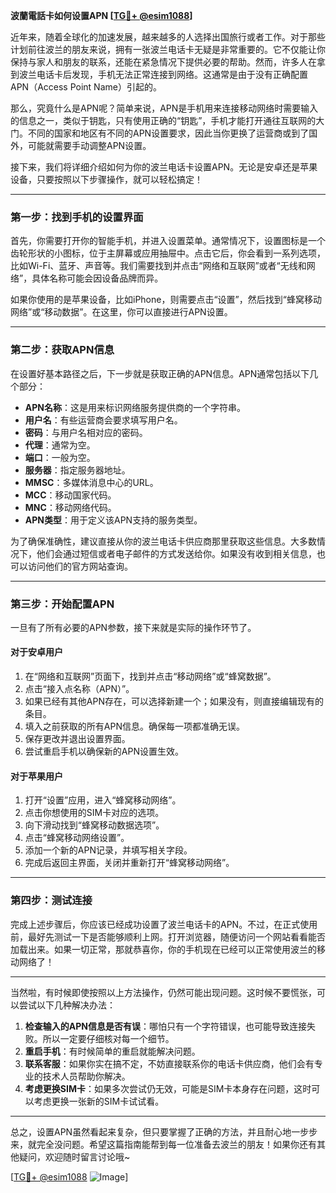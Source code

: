 **波蘭電話卡如何设置APN [[TG💪+ @esim1088](https://t.me/s/esim1088)]**

近年来，随着全球化的加速发展，越来越多的人选择出国旅行或者工作。对于那些计划前往波兰的朋友来说，拥有一张波兰电话卡无疑是非常重要的。它不仅能让你保持与家人和朋友的联系，还能在紧急情况下提供必要的帮助。然而，许多人在拿到波兰电话卡后发现，手机无法正常连接到网络。这通常是由于没有正确配置APN（Access Point Name）引起的。

那么，究竟什么是APN呢？简单来说，APN是手机用来连接移动网络时需要输入的信息之一，类似于钥匙，只有使用正确的“钥匙”，手机才能打开通往互联网的大门。不同的国家和地区有不同的APN设置要求，因此当你更换了运营商或到了国外，可能就需要手动调整APN设置。

接下来，我们将详细介绍如何为你的波兰电话卡设置APN。无论是安卓还是苹果设备，只要按照以下步骤操作，就可以轻松搞定！

---

### **第一步：找到手机的设置界面**

首先，你需要打开你的智能手机，并进入设置菜单。通常情况下，设置图标是一个齿轮形状的小图标，位于主屏幕或应用抽屉中。点击它后，你会看到一系列选项，比如Wi-Fi、蓝牙、声音等。我们需要找到并点击“网络和互联网”或者“无线和网络”，具体名称可能会因设备品牌而异。

如果你使用的是苹果设备，比如iPhone，则需要点击“设置”，然后找到“蜂窝移动网络”或“移动数据”。在这里，你可以直接进行APN设置。

---

### **第二步：获取APN信息**

在设置好基本路径之后，下一步就是获取正确的APN信息。APN通常包括以下几个部分：

- **APN名称**：这是用来标识网络服务提供商的一个字符串。
- **用户名**：有些运营商会要求填写用户名。
- **密码**：与用户名相对应的密码。
- **代理**：通常为空。
- **端口**：一般为空。
- **服务器**：指定服务器地址。
- **MMSC**：多媒体消息中心的URL。
- **MCC**：移动国家代码。
- **MNC**：移动网络代码。
- **APN类型**：用于定义该APN支持的服务类型。

为了确保准确性，建议直接从你的波兰电话卡供应商那里获取这些信息。大多数情况下，他们会通过短信或者电子邮件的方式发送给你。如果没有收到相关信息，也可以访问他们的官方网站查询。

---

### **第三步：开始配置APN**

一旦有了所有必要的APN参数，接下来就是实际的操作环节了。

#### **对于安卓用户**
1. 在“网络和互联网”页面下，找到并点击“移动网络”或“蜂窝数据”。
2. 点击“接入点名称（APN）”。
3. 如果已经有其他APN存在，可以选择新建一个；如果没有，则直接编辑现有的条目。
4. 填入之前获取的所有APN信息。确保每一项都准确无误。
5. 保存更改并退出设置界面。
6. 尝试重启手机以确保新的APN设置生效。

#### **对于苹果用户**
1. 打开“设置”应用，进入“蜂窝移动网络”。
2. 点击你想使用的SIM卡对应的选项。
3. 向下滑动找到“蜂窝移动数据选项”。
4. 点击“蜂窝移动网络设置”。
5. 添加一个新的APN记录，并填写相关字段。
6. 完成后返回主界面，关闭并重新打开“蜂窝移动网络”。

---

### **第四步：测试连接**

完成上述步骤后，你应该已经成功设置了波兰电话卡的APN。不过，在正式使用前，最好先测试一下是否能够顺利上网。打开浏览器，随便访问一个网站看看能否加载出来。如果一切正常，那就恭喜你，你的手机现在已经可以正常使用波兰的移动网络了！

---

当然啦，有时候即使按照以上方法操作，仍然可能出现问题。这时候不要慌张，可以尝试以下几种解决办法：

1. **检查输入的APN信息是否有误**：哪怕只有一个字符错误，也可能导致连接失败。所以一定要仔细核对每一个细节。
2. **重启手机**：有时候简单的重启就能解决问题。
3. **联系客服**：如果你实在搞不定，不妨直接联系你的电话卡供应商，他们会有专业的技术人员帮助你解决。
4. **考虑更换SIM卡**：如果多次尝试仍无效，可能是SIM卡本身存在问题，这时可以考虑更换一张新的SIM卡试试看。

---

总之，设置APN虽然看起来复杂，但只要掌握了正确的方法，并且耐心地一步步来，就完全没问题。希望这篇指南能帮到每一位准备去波兰的朋友！如果你还有其他疑问，欢迎随时留言讨论哦~ 

[[TG💪+ @esim1088](https://t.me/s/esim1088) ![Image](https://i.postimg.cc/4NQfJmqS/Snipaste-2025-05-13-00-14-12.png)]